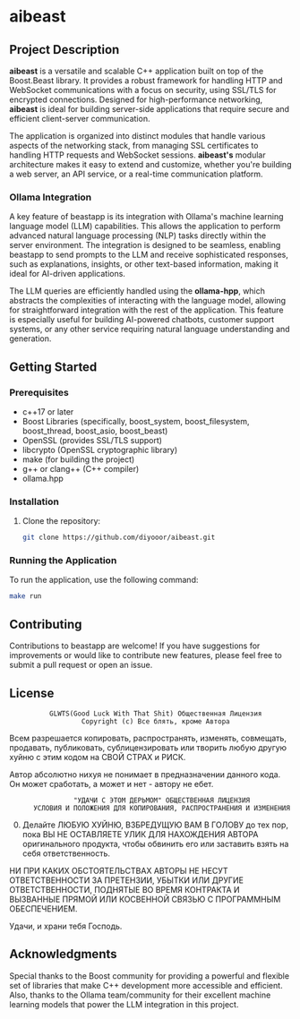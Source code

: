 # aibeast

## Project Description

**aibeast** is a versatile and scalable C++ application built on top of the Boost.Beast library. It provides a robust framework for handling HTTP and WebSocket communications with a focus on security, using SSL/TLS for encrypted connections. Designed for high-performance networking, **aibeast** is ideal for building server-side applications that require secure and efficient client-server communication.

The application is organized into distinct modules that handle various aspects of the networking stack, from managing SSL certificates to handling HTTP requests and WebSocket sessions. **aibeast's** modular architecture makes it easy to extend and customize, whether you're building a web server, an API service, or a real-time communication platform.

### Ollama Integration

A key feature of beastapp is its integration with Ollama's machine learning language model (LLM) capabilities. This allows the application to perform advanced natural language processing (NLP) tasks directly within the server environment. The integration is designed to be seamless, enabling beastapp to send prompts to the LLM and receive sophisticated responses, such as explanations, insights, or other text-based information, making it ideal for AI-driven applications.

The LLM queries are efficiently handled using the **ollama-hpp**, which abstracts the complexities of interacting with the language model, allowing for straightforward integration with the rest of the application. This feature is especially useful for building AI-powered chatbots, customer support systems, or any other service requiring natural language understanding and generation.

## Getting Started

### Prerequisites

- c++17 or later
- Boost Libraries (specifically, boost_system, boost_filesystem, boost_thread, boost_asio, boost_beast)
- OpenSSL (provides SSL/TLS support)
- libcrypto (OpenSSL cryptographic library)
- make (for building the project)
- g++ or clang++ (C++ compiler)
- ollama.hpp

### Installation

1. Clone the repository:
    ```bash
    git clone https://github.com/diyooor/aibeast.git
    ```

### Running the Application

To run the application, use the following command:

```bash
make run
```

## Contributing

Contributions to beastapp are welcome! If you have suggestions for improvements or would like to contribute new features, please feel free to submit a pull request or open an issue.

## License

              GLWTS(Good Luck With That Shit) Общественная Лицензия
                      Copyright (c) Все блять, кроме Автора

Всем разрешается копировать, распространять, изменять, совмещать, продавать,
публиковать, сублицензировать или творить любую другую хуйню с этим кодом
на СВОЙ СТРАХ и РИСК.

Автор абсолютно нихуя не понимает в предназначении данного кода.
Он может сработать, а может и нет - автору не ебет.


                    "УДАЧИ С ЭТОМ ДЕРЬМОМ" ОБЩЕСТВЕННАЯ ЛИЦЕНЗИЯ
          УСЛОВИЯ И ПОЛОЖЕНИЯ ДЛЯ КОПИРОВАНИЯ, РАСПРОСТРАНЕНИЯ И ИЗМЕНЕНИЯ

  0. Делайте ЛЮБУЮ ХУЙНЮ, ВЗБРЕДУЩУЮ ВАМ В ГОЛОВУ до тех пор, пока ВЫ НЕ ОСТАВЛЯЕТЕ
УЛИК ДЛЯ НАХОЖДЕНИЯ АВТОРА оригинального продукта, чтобы обвинить его или заставить
взять на себя ответственность.

НИ ПРИ КАКИХ ОБСТОЯТЕЛЬСТВАХ АВТОРЫ НЕ НЕСУТ ОТВЕТСТВЕННОСТИ ЗА ПРЕТЕНЗИИ,
УБЫТКИ ИЛИ ДРУГИЕ ОТВЕТСТВЕННОСТИ, ПОДНЯТЫЕ ВО ВРЕМЯ КОНТРАКТА И ВЫЗВАННЫЕ
ПРЯМОЙ ИЛИ КОСВЕННОЙ СВЯЗЬЮ С ПРОГРАММНЫМ ОБЕСПЕЧЕНИЕМ.

Удачи, и храни тебя Господь.

## Acknowledgments

Special thanks to the Boost community for providing a powerful and flexible set of libraries that make C++ development more accessible and efficient. Also, thanks to the Ollama team/community for their excellent machine learning models that power the LLM integration in this project.



